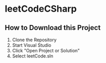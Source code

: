 # leetCodeCSharp

## How to Download this Project
1. Clone the Repository
2. Start Visual Studio
3. Click "Open Project or Solution"
4. Select leetCode.sln
